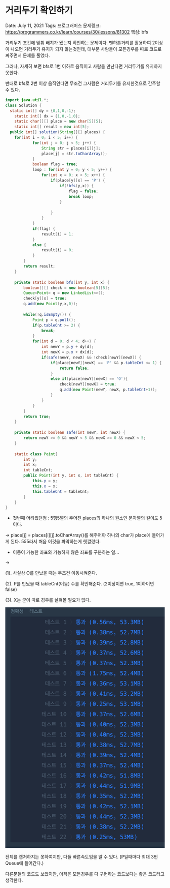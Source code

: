 # 거리두기 확인하기

Date: July 11, 2021
Tags: 프로그래머스
문제링크: https://programmers.co.kr/learn/courses/30/lessons/81302
핵심: bfs

거리두기 조건에 맞춰 배치가 됐는지 확인하는 문제이다. 맨하튼거리를 활용하여 2이상이 나오면 거리두기 유지가 되지 않는것인데, 대부분 사람들이 모든경우를 따로 코드로 짜주면서 문제를 풀었다.

그러나, 자세히 보면 bfs로 1번 이하로 움직이고 사람을 만난다면 거리두기를 유지하지 못한다.

반대로 bfs로 2번 이상 움직인다면 무조건 그사람은 거리두기를 유지한것으로 간주할 수 있다.

```java
import java.util.*;
class Solution {
  static int[] dy = {0,1,0,-1};
	static int[] dx = {1,0,-1,0};
	static char[][] place = new char[5][5];
	static int[] result = new int[5];
  public int[] solution(String[][] places) {
    for(int i = 0; i < 5; i++) {
			for(int j = 0; j < 5; j++) {
				String str = places[i][j]; 
				place[j] = str.toCharArray();
			}
			boolean flag = true;
			loop : for(int y = 0; y < 5; y++) {
				for(int x = 0; x < 5; x++) {
					if(place[y][x] == 'P') {
						if(!bfs(y,x)) {
							flag = false;
							break loop;
						}
						
					}
				}
			}
			if(flag) {
				result[i] = 1;
			}
			else {
				result[i] = 0;
			}
		}
		return result;
	}
	
	private static boolean bfs(int y, int x) {
		boolean[][] check = new boolean[5][5];
		Queue<Point> q = new LinkedList<>();
		check[y][x] = true;
		q.add(new Point(y,x,0));

		while(!q.isEmpty()) {
			Point p = q.poll();
			if(p.tableCnt >= 2) {
				break;
			}
			for(int d = 0; d < 4; d++) {
				int newY = p.y + dy[d];
				int newX = p.x + dx[d];
				if(safe(newY, newX) && !check[newY][newX]) {
					if(place[newY][newX] == 'P' && p.tableCnt <= 1) {
						return false;
					}
					else if(place[newY][newX] == 'O'){
						check[newY][newX] = true;
						q.add(new Point(newY, newX, p.tableCnt+1));
					}
				}
			}
		}
		return true;
	}

	private static boolean safe(int newY, int newX) {
		return newY >= 0 && newY < 5 && newX >= 0 && newX < 5;
	}

	static class Point{
		int y;
		int x;
		int tableCnt;
		public Point(int y, int x, int tableCnt) {
			this.y = y;
			this.x = x;
			this.tableCnt = tableCnt;
		}
	}
}
```

- 첫번째 어려웠던점 : 5행5열의 주어진 places의 하나의 원소인 문자열의 길이도 5이다.

→  place[j] = places[i][j].toCharArray()를 해주어야 하나의 char가 place에 들어가게 된다. 5*5*5라서 처음 이것을 파악하는게 헷깔렸다.

- 이동이 가능한 좌표와 가능하지 않은 좌표를 구분하는 일...

→  

(1). 사실상 O를 만났을 때는 무조건 이동시켜준다.

(2). P를 만났을 때 tableCnt(이동) 수를 확인해준다. (2이상이면 true, 1이하이면 false)

(3). X는 굳이 따로 경우를 살펴볼 필요가 없다.

![../../img/거리두기확인하기.png](../../img/거리두기확인하기.png)

전체를 캡처하지는 못하여지만, 다들 빠른속도임을 알 수 있다. (P일때마다 최대 3번 Queue에 들어간다.)

다른분들의 코드도 보았지만, 아직은 모든경우를 다 구현하는 코드보다는 좋은 코드라고 생각한다.